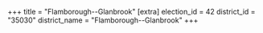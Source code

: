 +++
title = "Flamborough--Glanbrook"
[extra]
election_id = 42
district_id = "35030"
district_name = "Flamborough--Glanbrook"
+++
